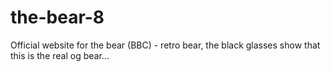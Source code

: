 # the-bear-8
Official website for the bear (BBC) - retro bear, the black glasses show that this is the real og bear...

